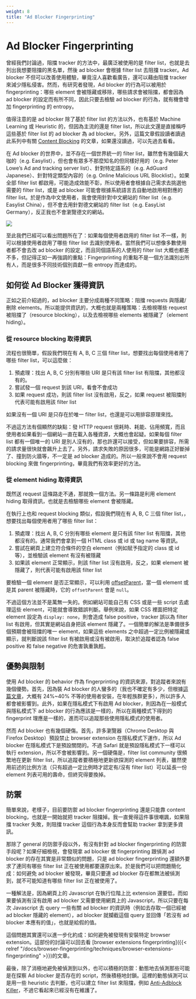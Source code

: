 ```yaml
---
weight: 8
title: "Ad Blocker Fingerprinting"
---
```


# Ad Blocker Fingerprinting

曾經我們討論過，阻擋 tracker 的方法中，最廣泛被使用的是 filter list，也就是去列出我想要阻擋的黑名單，然後 ad blocker 會根據 filter list 去阻擋 tracker。Ad blocker 不但可以改善使用體驗，畢竟沒人喜歡看廣告，還可以藉由阻擋 tracker 來減少隱私侵害。然而，有研究者發現，Ad blocker 的行為可以被用於 fingerprinting：哪些 element 會被隱藏或移除，哪些請求會被阻擋，都會因為 ad blocker 的設定而有所不同，因此只要去檢驗 ad blocker 的行為，就有機會增加 fingerprinting 的 entropy。

值得注意的是 ad blocker 除了基於 filter list 的方法以外，也有基於 Machine Learning 或 Heuristic 的，但因為主流的還是 filter list，所以此文還是直接稱呼這些基於 filter list 的 ad blocker 為 ad blocker。另外，這篇文章假設讀者讀過此系列中有關 [Content Blocking]() 的文章，如果還沒讀過，可以先過去看看。

在 Ad blocker 的世界中，並不存在一個世界統一的 filter list，雖然會有幾個最大咖的（e.g. Easylist），但也會有眾多不那麼知名的但同樣好用的（e.g. Peter Lowe’s Ad and tracking server list）、針對特定語系的（e.g. AdGuard Japanese）、針對特定類型內容的（e.g. Online Malicious URL Blocklist）。如果全部 filter list 都啟用，可能造成效能不彰，所以使用者會根據自己需求去挑選他需要的 filter list，或是 ad blocker 可能會根據系統語言去自動地啟用相對應的 filter list。於是作為中文使用者，我會使用針對中文網站的 filter list（e.g.  Easylist China），但不會去用針對德文網站的 filter list（e.g. EasyList Germany），反正我也不會瀏覽德文的網站。

![](/images/ublock-origin-filter-lists.png)

至此我們已經可以看出問題所在了：如果每個使用者啟用的 filter list 不一樣，則可以根據使用者啟用了哪些 filter list 去識別使用者。當然我們可以想像多數使用者都不會去改 ad blocker 的設定，而且同個語系的人使用的 filter list 大概也都差不多，但記得正如一再強調的重點：Fingerprinting 的重點不是一個方法識別出所有人，而是很多不同技術個別貢獻一些 entropy 而達成的。

## 如何從 Ad Blocker 獲得資訊
正如之前介紹過的，ad blocker 主要分成兩種不同策略：阻擋 requests 與隱藏/刪除 elements。所以能提供資訊的，大概也就是兩種策略：去檢視哪些 request 被阻擋了（resource blocking），以及去檢視哪些 elements 被隱藏了（element hiding）。

### 從 resource blocking 取得資訊
流程也很簡單，假設我們現在有 A, B, C 三個 filter list，想要找出每個使用者用了哪些 filter list，可以這麼做：
1. 預處理：找出 A, B, C 分別有哪些 URI 是只有該 filter list 有阻擋，其他都沒有的。
2. 嘗試發一個 request 到該 URI，看會不會成功
3. 如果 request 成功，則該 filter list 沒有啟用，反之，如果 request 被阻擋則代表可能有啟用該 filter list

如果沒有一個 URI 是只存在於唯一 filter list，也還是可以用排容原理來找。

不過這方法有個顯然的缺點：發 HTTP request 很耗時、耗能、佔用頻寬，而且使用者如果看到一個網站一直在載入各種資源，大概也會起疑。如果每個 filter list 都有一個唯一的 URI 是別人沒有的，那也許還可以接受，但如果要排容，所需的請求量很快就會飆升上去了。另外，請求失敗的原因很多，可能是網路正好斷掉了、撞到防火牆等，不一定是 ad blocker 造成的。所以一般來說不會用 request blocking 來做 fingerprinting，畢竟我們有效率更好的方法。

### 從 element hiding 取得資訊
既然送 request 這條路走不通，那就換一個方法。另一條路是利用 element hiding 取得資訊，也就是去檢驗哪些 element 會被隱藏。

在執行上也和 request blocking 類似，假設我們現在有 A, B, C 三個 filter list，，想要找出每個使用者用了哪些 filter list：
1. 預處理：找出 A, B, C 分別有哪些 element 是只有該 filter list 有阻擋，其他都沒有的。通常我們會拿到一個 HTML class 或 id 或 tag name 等資訊。
2. 嘗試在網頁上建立符合條件的空白 element（例如賦予指定的 class 或 id 等），並檢驗該 element 有沒有被隱藏
3. 如果該 element 正常顯示，則該 filter list 沒有啟用，反之，如果 element 被隱藏了，則代表可能有啟用該 filter list

要檢驗一個 element 是否正常顯示，可以利用 [offsetParent](https://developer.mozilla.org/en-US/docs/Web/API/HTMLElement/offsetParent)，當一個 element 或是其 parent 被隱藏時，它的 `offsetParent` 會是 `null`。

不過這個方法並不是萬無一失的。例如網站可能自己有 CSS 或是一些 script 去處理這些 element，可能就會導致錯誤判斷。舉例來說，如果 CSS 裡面把特定 element 設定為 `display: none`，則會造成 false positive，tracker 誤以為 filter list 有啟用，但其實是網站自身把該 element 隱藏了。一個簡單的解法是準備很多個預期會被阻擋的唯一 element，如果這些 elements 之中超過一定比例被隱藏或顯示，就判斷說該 filter list 有被啟用或沒有被啟用，取決於追蹤者認為 false positive 和 false negative 的危害孰重孰輕。

## 優勢與限制
使用 Ad blocker 的 behavior 作為 fingerprinting 的資訊來源，對追蹤者來說有幾個優勢。首先，因為裝 Ad blocker  的人蠻多的（我也不確定有多少，但根據[這篇文章](https://www.insiderintelligence.com/insights/ad-blocking/)，大概有 24%~40% 不等的使用者安裝，在年輕族群更多），所以許多人都會被影響到。此外，如果在隱私模式下有啟用 Ad blocker，則因為在一般模式與隱私模式下 ad blocker 的行為應該是一樣的，所以在兩種模式下得到的 fingerprint 理應是一樣的，進而可以追蹤那些使用隱私模式的使用者。

然而 Ad blocker 也有幾個硬傷。首先，許多瀏覽器（Chrome Desktop 與 Firefox Desktop）預設禁止 browser extension 在隱私模式下運作，所以 Ad blocker 在隱私模式下是預設關閉的。不過 Safari 就是預設隱私模式下一樣可以執行 extension，所以不會被影響到。另一個硬傷是，filter list community 很頻繁地在更新 filter list，所以追蹤者要積極地更新欲探測的 element 列表，雖然使用前述的比例方法（只有超過一定比例時才認定有/沒有 filter list）可以延長一份 element 列表可用的壽命，但終究得要換掉。

## 防禦
簡單來說，老樣子，目前要防禦 ad blocker fingerprinting 還是只能靠 content blocking，也就是一開始就把 tracker 阻擋掉。我一直覺得這件事很嘲諷，如果阻擋 tracker 失敗，則阻擋 tracker 這個行為本身反而會幫助 tracker 拿到更多資訊。

那除了 general 的防禦手段以外，有沒有針對 ad blocker fingerprinting 的防禦手段呢？如果仔細檢視，會發現拿 ad blocker 做 fingerprinting 跟偵測 ad blocker 的存在其實是非常類似的問題，只是 ad blocker fingerprinting 還額外要求了連同有哪些 filter list 正在被使用都要還原出來。於是我們可以把問題簡化成：如何避免 ad blocker 被發現，畢竟只要連 ad blocker 存在都無法被偵測到，就不可能知道有哪些 filter list 正在被使用了。

一種解法是，因為網頁上的 Javascript 在執行位階上比 extension 還要低，而如果要偵測有沒有啟用 ad blocker 又需要使用網頁上的 Javascript，所以只要在每次 Javascript 去 query 一些有關 ad blocker 的資訊時（例如去存取一個已經被 ad blocker 隱藏的 element），ad blocker 就攔截這個 query 並回傳「若沒有 ad blocker 本應有的值」，也就是給假的值。

這個問題其實還可以進一步化約成：如何避免被發現有安裝特定 browser extension。這部份的討論可以回去看 [browser extensions fingerprinting]({{< relref "/docs/browser-fingerprinting/techniques/browser-extensions-fingerprinting" >}})的文章。

最後，除了消極地避免被偵測到以外，也可以積極的防禦：動態地去偵測那些可能是在探察 Ad blocker 是否存在的 script，然後積極地封鎖。這裡的動態偵測可以是用一些 heuristic 去判斷，也可以建立 filter list 來阻擋，例如 [Anti-Adblock Killer](https://github.com/reek/anti-adblock-killer)，不過它看起來已經沒有在維護了。